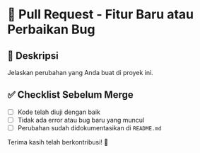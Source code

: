 # 🚀 Pull Request - Fitur Baru atau Perbaikan Bug

## 📝 Deskripsi
Jelaskan perubahan yang Anda buat di proyek ini.

## ✅ Checklist Sebelum Merge
- [ ] Kode telah diuji dengan baik
- [ ] Tidak ada error atau bug baru yang muncul
- [ ] Perubahan sudah didokumentasikan di `README.md`

Terima kasih telah berkontribusi! 🚀


